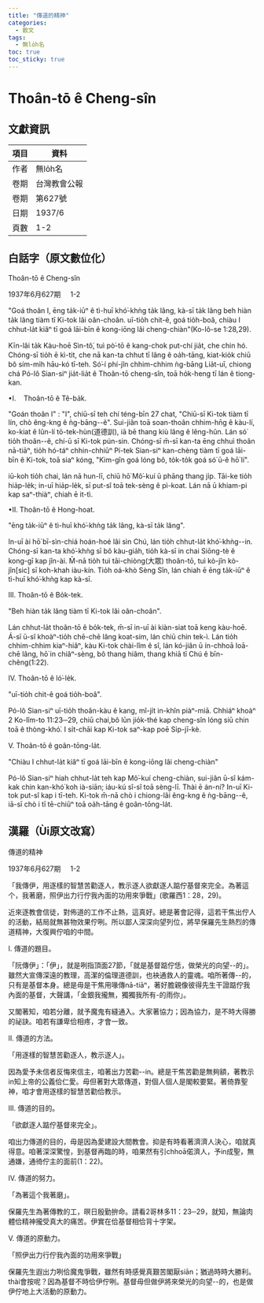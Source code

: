 ```yaml
---
title: "傳道的精神"
categories:
  - 散文
tags:
  - 無lo̍h名
toc: true
toc_sticky: true
---
```


# Thoân-tō ê Cheng-sîn

## 文獻資訊

| 項目 | 資料 |
|---|---|
| 作者 | 無lo̍h名 |
| 卷期 | 台灣教會公報 |
| 卷期 | 第627號 |
| 日期 | 1937/6 |
| 頁數 | 1-2 |

## 白話字（原文數位化）

Thoân-tō ê Cheng-sîn

1937年6月627期     1-2

"Goá thoân I, ēng ta̍k-iūⁿ ê tì-huī khó͘-khǹg ta̍k lâng, kà-sī ta̍k lâng beh hiàn ta̍k lâng tiàm tī Ki-tok lâi oân-choân. uī-tio̍h chit-ê, goá tio̍h-boâ, chiàu I chhut-la̍t kiâⁿ tī goá lāi-bīn ê kong-iōng lâi cheng-chiàn"(Ko-lô-se 1:28,29).

Kīn-lâi ta̍k Kàu-hoē Sìn-tô͘, tuì pò͘-tō ê kang-chok put-chí jia̍t, che chin hó. Chóng-sī tio̍h ē kì-tit, che nā kan-ta chhut tī lâng ê oa̍h-tāng, kiat-kio̍k chiū bô sím-mi̍h hāu-kó tī-teh. Só͘-í phí-jîn chhim-chhim ǹg-bāng Lia̍t-uī, chiong chá Pó-lô Sian-siⁿ jia̍t-lia̍t ê Thoân-tō cheng-sîn, toā ho̍k-heng tī lán ê tiong-kan.

•I.    Thoân-tō ê Tê-ba̍k.

"Goán thoân I" : "I", chiū-sī teh chí téng-bīn 27 chat, "Chiū-sī Ki-tok tiàm tī lín, chò êng-kng ê ǹg-bāng--ê". Sui-jiân toā soan-thoân chhim-hn̄g ê kàu-lí, ko-kiat ê lûn-lí tō-tek-hùn(道德訓), iā bē thang kiù lâng ê lêng-hûn. Lán só͘ tio̍h thoân--ê, chí-ū sī Ki-tok pún-sin. Chóng-sī m̄-sī kan-ta ēng chhuì thoân nā-tiāⁿ, tio̍h hó-táⁿ chhin-chhiūⁿ Pí-tek Sian-siⁿ kan-chèng tiàm tī goá lāi-bīn ê Ki-tok, toā siaⁿ kóng, "Kim-gîn goá lóng bô, to̍k-to̍k goá só͘ ū-ê hō͘ lí".

iū-koh tio̍h chai, lán nā hun-lī, chiū hō͘ Mô͘-kuí ū phāng thang ji̍p. Tāi-ke tio̍h hia̍p-le̍k; in-uī hia̍p-le̍k, sī put-sî toā tek-sèng ê pì-koat. Lán nā ū khiam-pi kap saⁿ-thiàⁿ, chiah ē it-tì.

•II. Thoân-tō ê Hong-hoat.

"ēng ta̍k-iūⁿ ê tì-huī khó͘-khǹg ta̍k lâng, kà-sī ta̍k lâng".

In-uī ài hō͘ bī-sìn-chiá hoán-hoé lâi sìn Chú, lán tio̍h chhut-la̍t khó͘-khǹg--in. Chóng-sī kan-ta khó͘-khǹg sī bô kàu-gia̍h, tio̍h kà-sī in chai Siōng-tè ê kong-gī kap jîn-ài. M̄-nā tio̍h tuì tāi-chiòng(大眾) thoân-tō, tuì kò-jîn kò-jîn[sic] sī koh-khah iàu-kín. Tio̍h oá-khò Sèng Sîn, lán chiah ē ēng ta̍k-iūⁿ ê tì-huī khó͘-khǹg kap kà-sī.

III. Thoân-tō ê Bo̍k-tek.

"Beh hiàn ta̍k lâng tiàm tī Ki-tok lâi oân-choân".

Lán chhut-la̍t thoân-tō ê bo̍k-tek, m̄-sī in-uī ài kiàn-siat toā keng kàu-hoē. Á-sī ū-sî khoàⁿ-tio̍h chē-chē lâng koat-sim, lán chiū chin tek-ì. Lán tio̍h chhim-chhim kiaⁿ-hiâⁿ, kàu Ki-tok chài-lîm ê sî, lán kó-jiân ū ín-chhoā loā-chē lâng, hō͘ in chiâⁿ-sèng, bô thang hiâm, thang khiā tī Chú ê bīn-chêng(1:22).

IV. Thoân-tō ê ló͘-le̍k.

"uī-tio̍h chit-ê goá tio̍h-boâ".

Pó-lô Sian-siⁿ uī-tio̍h thoân-kàu ê kang, mî-ji̍t in-khîn piàⁿ-miā. Chhiáⁿ khoàⁿ 2 Ko-lîm-to 11:23─29, chiū chai,bô lūn jio̍k-thé kap cheng-sîn lóng siū chin toā ê thòng-khó͘. I si̍t-chāi kap Ki-tok saⁿ-kap poē Si̍p-jī-kè.

V. Thoân-tō ê goân-tōng-la̍t.

"Chiàu I chhut-la̍t kiâⁿ tī goá lāi-bīn ê kong-iōng lâi cheng-chiàn"

Pó-lô Sian-siⁿ hiah chhut-la̍t teh kap Mô͘-kuí cheng-chiàn, sui-jiân ū-sî kám-kak chin kan-khó͘ koh ià-siān; iáu-kú sî-sî toā sèng-lī. Thài ē án-ni? In-uī Ki-tok put-sî kap i tī-teh. Ki-tok m̄-nā chò i chiong-lâi êng-kng ê ǹg-bāng--ê, iā-sī chò i tī tē-chiūⁿ toā oa̍h-tāng ê goân-tōng-la̍t.

## 漢羅（Ùi原文改寫）

傳道的精神

1937年6月627期     1-2

「我傳伊，用逐樣的智慧苦勸逐人，教示逐人欲獻逐人踮佇基督來完全。為著這个，我著磨，照伊出力行佇我內面的功用來爭戰」(歌羅西1：28，29)。

近來逐教會信徒，對佈道的工作不止熱，這真好。總是著會記得，這若干焦出佇人的活動，結局就無甚物效果佇咧。所以鄙人深深向望列位，將早保羅先生熱烈的傳道精神，大復興佇咱的中間。

I. 傳道的題目。

「阮傳伊」：「伊」，就是咧指頂面27節，「就是基督踮佇恁，做榮光的向望--的」。雖然大宣傳深遠的教理，高潔的倫理道德訓，也袂通救人的靈魂。咱所著傳--的，只有是基督本身。總是毋是干焦用喙傳nā-tiāⁿ，著好膽親像彼得先生干證踮佇我內面的基督，大聲講，「金銀我攏無，獨獨我所有-的雨你」。

又閣著知，咱若分離，就予魔鬼有縫通入。大家著協力；因為協力，是不時大得勝的祕訣。咱若有謙卑佮相疼，才會一致。

II. 傳道的方法。

「用逐樣的智慧苦勸逐人，教示逐人」。

因為愛予未信者反悔來信主，咱著出力苦勸--in。總是干焦苦勸是無夠額，著教示in知上帝的公義佮仁愛。毋但著對大眾傳道，對個人個人是閣較要緊。著倚靠聖神，咱才會用逐樣的智慧苦勸佮教示。

III. 傳道的目的。

「欲獻逐人踮佇基督來完全」。

咱出力傳道的目的，毋是因為愛建設大間教會。抑是有時看著濟濟人決心，咱就真得意。咱著深深驚惶，到基督再臨的時，咱果然有引chhoā偌濟人，予in成聖，無通嫌，通徛佇主的面前(1：22)。

IV. 傳道的努力。

「為著這个我著磨」。

保羅先生為著傳教的工，暝日殷勤拚命。請看2哥林多11：23─29，就知，無論肉體佮精神攏受真大的痛苦。伊實在佮基督相佮背十字架。

V. 傳道的原動力。

「照伊出力行佇我內面的功用來爭戰」

保羅先生遐出力咧佮魔鬼爭戰，雖然有時感覺真艱苦閣厭siān；猶過時時大勝利。thài會按呢？因為基督不時佮伊佇咧。基督毋但做伊將來榮光的向望--的，也是做伊佇地上大活動的原動力。
